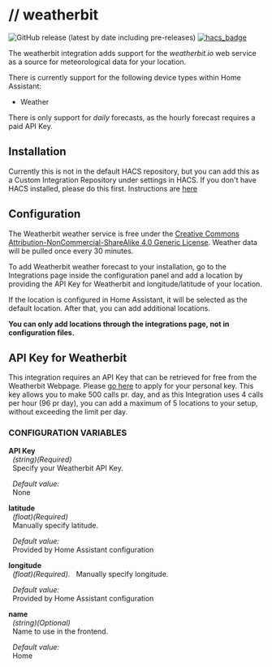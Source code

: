# // weatherbit
![GitHub release (latest by date including pre-releases)](https://img.shields.io/github/v/release/briis/weatherbit?include_prereleases&style=flat-square) [![hacs_badge](https://img.shields.io/badge/HACS-Custom-orange.svg?style=flat-square)](https://github.com/custom-components/hacs)

The weatherbit integration adds support for the *weatherbit.io* web service as a source for meteorological data for your location.

There is currently support for the following device types within Home Assistant:
* Weather

There is only support for *daily* forecasts, as the hourly forecast requires a paid API Key.

## Installation
Currently this is not in the default HACS repository, but you can add this as a Custom Integration Repository under settings in HACS. If you don't have HACS installed, please do this first. Instructions are [here](https://hacs.xyz/)

## Configuration
The Weatherbit weather service is free under the [Creative Commons Attribution-NonCommercial-ShareAlike 4.0 Generic License](https://creativecommons.org/licenses/by-nc-sa/4.0/legalcode). Weather data will be pulled once every 30 minutes.

To add Weatherbit weather forecast to your installation, go to the Integrations page inside the configuration panel and add a location by providing the API Key for Weatherbit and longitude/latitude of your location.

If the location is configured in Home Assistant, it will be selected as the default location. After that, you can add additional locations.

**You can only add locations through the integrations page, not in configuration files.**

## API Key for Weatherbit
This integration requires an API Key that can be retrieved for free from the Weatherbit Webpage. Please [go here](https://www.weatherbit.io/account/create) to apply for your personal key.
This key allows you to make 500 calls pr. day, and as this Integration uses 4 calls per hour (96 pr day), you can add a maximum of 5 locations to your setup, without exceeding the limit per day.

### CONFIGURATION VARIABLES
**API Key**  
&nbsp;&nbsp;*(string)(Required)*  
&nbsp;&nbsp;Specify your Weatherbit API Key.

&nbsp;&nbsp;*Default value:*  
&nbsp;&nbsp;None

**latitude**  
&nbsp;&nbsp;*(float)(Required)*  
&nbsp;&nbsp;Manually specify latitude.

&nbsp;&nbsp;*Default value:*  
&nbsp;&nbsp;Provided by Home Assistant configuration

**longitude**  
&nbsp;&nbsp;*(float)(Required)*. 
&nbsp;&nbsp;Manually specify longitude.

&nbsp;&nbsp;*Default value:*  
&nbsp;&nbsp;Provided by Home Assistant configuration

**name**  
&nbsp;&nbsp;*(string)(Optional)*  
&nbsp;&nbsp;Name to use in the frontend.

&nbsp;&nbsp;*Default value:*  
&nbsp;&nbsp;Home

